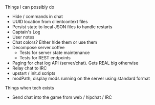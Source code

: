 Things I can possibly do

* Hide / commands in chat
* UUID location from clientcontext files
* Persist state to local JSON files to handle restarts
* Captain's Log
* User notes
* Chat colors?  Either hide them or use them
* Decompose server.coffee
    * Tests for server state maintenance
    * Tests for REST endpoints
* Paging for chat log API (server/chat).  Gets REAL big otherwise
* Relay chat to IRC
* upstart / init.d scripts
* modPath, display mods running on the server using standard format

Things when tech exists

* Send chat into the game from web / hipchat / IRC
